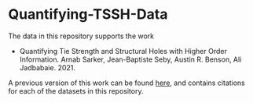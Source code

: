 # Quantifying-TSSH-Data
The data in this repository supports the work 
* Quantifying Tie Strength and Structural Holes with Higher Order Information. Arnab Sarker, Jean-Baptiste Seby, Austin R. Benson, Ali Jadbabaie. 2021.

A previous version of this work can be found [here](https://arxiv.org/abs/2108.02091), and contains citations for each of the datasets in this repository.

